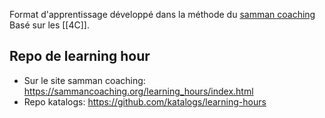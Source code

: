 Format d'apprentissage développé dans la méthode du [samman coaching](https://sammancoaching.org/) 
Basé sur les [[4C]].


## Repo de learning hour
* Sur le site samman coaching: https://sammancoaching.org/learning_hours/index.html
* Repo  katalogs: https://github.com/katalogs/learning-hours

